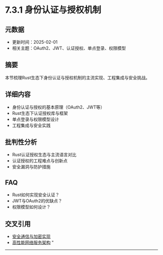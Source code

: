 ﻿# 7.3.1 身份认证与授权机制

## 元数据

- 更新时间：2025-02-01
- 相关主题：OAuth2、JWT、认证授权、单点登录、权限模型

## 摘要

本节梳理Rust生态下身份认证与授权机制的主流实现、工程集成与安全挑战。

## 详细内容

- 身份认证与授权的基本原理（OAuth2、JWT等）
- Rust生态下认证授权库与框架
- 单点登录与权限模型设计
- 工程集成与安全实践

## 批判性分析

- Rust认证授权生态与主流语言对比
- 认证授权的工程难点与创新点
- 安全漏洞与防护措施

## FAQ

- Rust如何实现安全认证？
- JWT与OAuth2的优缺点？
- 权限模型如何设计？

## 交叉引用

- [安全通信与加密实现](./7.3.2_安全通信与加密实现.md)
- [高性能网络服务架构](../06_network_communication/6.3.2_高性能网络服务架构.md)
"

---
